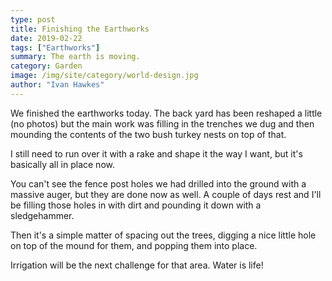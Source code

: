 ```yaml
---
type: post
title: Finishing the Earthworks
date: 2019-02-22
tags: ["Earthworks"]
summary: The earth is moving.
category: Garden
image: /img/site/category/world-design.jpg
author: "Ivan Hawkes"
---
```


We finished the earthworks today. The back yard has been reshaped a little (no photos) but the main work was filling in the trenches we dug and then mounding the contents of the two bush turkey nests on top of that.

I still need to run over it with a rake and shape it the way I want, but it's basically all in place now.

You can't see the fence post holes we had drilled into the ground with a massive auger, but they are done now as well. A couple of days rest and I'll be filling those holes in with dirt and pounding it down with a sledgehammer.

Then it's a simple matter of spacing out the trees, digging a nice little hole on top of the mound for them, and popping them into place.

Irrigation will be the next challenge for that area. Water is life!